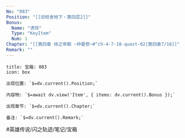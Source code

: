 ```yaml
---
No: "083"
Position: "[[旧校舍地下・第四层2]]"
Bonus: 
  Name: "诱饵"
  Type: "KeyItem"
  Num: 1
Chapter: "[[第四章 绯之帝都 ~仲夏祭~#^ch-4-7-18-quest-02|第四章7/18]]"
Remark: ""
---
```

```ad-quote
title: 宝箱: 083
icon: box

出现位置: `$=dv.current().Position;`

内容物: `$=await dv.view('Item', { items: dv.current().Bonus });`

出现章节: `$=dv.current().Chapter;`

备注: `$=dv.current().Remark;`

```

#英雄传说/闪之轨迹/笔记/宝箱